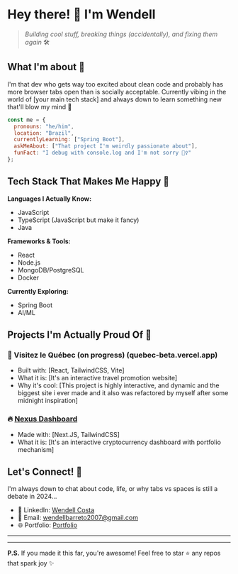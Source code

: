 # Hey there! 👋 I'm Wendell

> *Building cool stuff, breaking things (accidentally), and fixing them again* 🛠️

## What I'm about 🚀

I'm that dev who gets way too excited about clean code and probably has more browser tabs open than is socially acceptable. Currently vibing in the world of [your main tech stack] and always down to learn something new that'll blow my mind 🤯

```javascript
const me = {
  pronouns: "he/him",
  location: "Brazil",
  currentlyLearning: ["Spring Boot"],
  askMeAbout: ["That project I'm weirdly passionate about"],
  funFact: "I debug with console.log and I'm not sorry 🤷‍♀️"
};
```

## Tech Stack That Makes Me Happy 💫

**Languages I Actually Know:**
- JavaScript
- TypeScript (JavaScript but make it fancy)
- Java

**Frameworks & Tools:**
- React
- Node.js 
- MongoDB/PostgreSQL
- Docker

**Currently Exploring:**
- Spring Boot
- AI/ML

## Projects I'm Actually Proud Of 🎯

### 🌟 Visitez le Québec (on progress) (quebec-beta.vercel.app)
- Built with: [React, TailwindCSS, Vite]
- What it is: [It's an interactive travel promotion website]
- Why it's cool: [This project is highly interactive, and dynamic and the biggest site i ever made and it also was refactored by myself after some midnight inspiration]

### 🔥 [Nexus Dashboard](https://cryptocurrency-dashboard-flame.vercel.app/dashboard)
- Made with: [Next.JS, TailwindCSS]
- What it is: [It's an interactive cryptocurrency dashboard with portfolio mechanism]


## Let's Connect! 🤝

I'm always down to chat about code, life, or why tabs vs spaces is still a debate in 2024...

- 💼 LinkedIn: [Wendell Costa](https://linkedin.com/in/wendell-costa-barreto-junior/)  
- 📧 Email: wendellbarreto2007@gmail.com
- 🌐 Portfolio: [Portfolio](portfolio-git-main-wendell-costas-projects.vercel.app)

---

---

**P.S.** If you made it this far, you're awesome! Feel free to star ⭐ any repos that spark joy ✨
